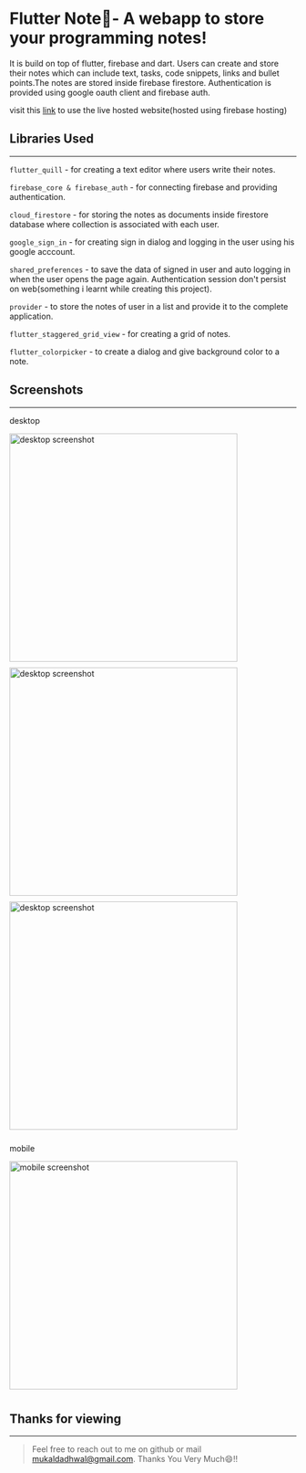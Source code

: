# Flutter Note📒- A webapp to store your programming notes!

It is build on top of flutter, firebase and dart. Users can create and store their notes which can include text, tasks, code snippets, links and bullet points.The notes are stored inside firebase firestore. Authentication is provided using google oauth client and firebase auth.

visit this [link](https://mukal-flutternote.web.app/#/) to use the live hosted website(hosted using firebase hosting)

## Libraries Used
***

```flutter_quill``` - for creating a text editor where users write their notes.

```firebase_core & firebase_auth``` - for connecting firebase and providing authentication.

```cloud_firestore``` - for storing the notes as documents inside firestore database where collection is associated with each user.

```google_sign_in``` - for creating sign in dialog and logging in the user using his google acccount.

```shared_preferences``` - to save the data of signed in user and auto logging in when the user opens the page again. Authentication session don't persist on web(something i learnt while creating this project).


```provider``` - to store the notes of user in a list and provide it to the complete application.

```flutter_staggered_grid_view``` - for creating a grid of notes.

```flutter_colorpicker``` - to create a dialog and give background color to a note.

## Screenshots
***

desktop

<img align="center" src="assets/s1.png" alt="desktop screenshot" style="height: 400px; width:px; margin-bottom:10px;"/>

<img align="center" src="assets/s2.png" alt="desktop screenshot" style="height: 400px; width:px; margin-bottom:10px;"/>

<img align="center" src="assets/s3.png" alt="desktop screenshot" style="height: 400px; width:px; margin-bottom:10px;"/>

mobile

<img align="center" src="assets/s4.png" alt="mobile screenshot" style="height: 400px; width:px; margin-bottom:10px;"/>

</br>

## Thanks for viewing
***

> Feel free to reach out to me on github or mail mukaldadhwal@gmail.com. Thanks You Very Much😄!!